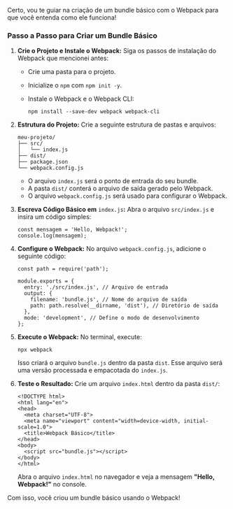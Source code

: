 Certo, vou te guiar na criação de um bundle básico com o Webpack para que você entenda como ele funciona!

### **Passo a Passo para Criar um Bundle Básico**

1. **Crie o Projeto e Instale o Webpack:** Siga os passos de instalação do Webpack que mencionei antes:
    - Crie uma pasta para o projeto.
    - Inicialize o `npm` com `npm init -y`.
    - Instale o Webpack e o Webpack CLI:

        ```
        npm install --save-dev webpack webpack-cli
        ```

2. **Estrutura do Projeto:** Crie a seguinte estrutura de pastas e arquivos:

    ```
    meu-projeto/
    ├── src/
    │   └── index.js
    ├── dist/
    ├── package.json
    └── webpack.config.js
    ```

    - O arquivo `index.js` será o ponto de entrada do seu bundle.
    - A pasta `dist/` conterá o arquivo de saída gerado pelo Webpack.
    - O arquivo `webpack.config.js` será usado para configurar o Webpack.

3. **Escreva Código Básico em** `index.js`**:** Abra o arquivo `src/index.js` e insira um código simples:

    ```
    const mensagem = 'Hello, Webpack!';
    console.log(mensagem);
    ```

4. **Configure o Webpack:** No arquivo `webpack.config.js`, adicione o seguinte código:

    ```
    const path = require('path');
    
    module.exports = {
      entry: './src/index.js', // Arquivo de entrada
      output: {
        filename: 'bundle.js', // Nome do arquivo de saída
        path: path.resolve(__dirname, 'dist'), // Diretório de saída
      },
      mode: 'development', // Define o modo de desenvolvimento
    };
    ```

5. **Execute o Webpack:** No terminal, execute:

    ```
    npx webpack
    ```

    Isso criará o arquivo `bundle.js` dentro da pasta `dist`. Esse arquivo será uma versão processada e empacotada do `index.js`.

6. **Teste o Resultado:** Crie um arquivo `index.html` dentro da pasta `dist/`:

    ```
    <!DOCTYPE html>
    <html lang="en">
    <head>
      <meta charset="UTF-8">
      <meta name="viewport" content="width=device-width, initial-scale=1.0">
      <title>Webpack Básico</title>
    </head>
    <body>
      <script src="bundle.js"></script>
    </body>
    </html>
    ```

    Abra o arquivo `index.html` no navegador e veja a mensagem **"Hello, Webpack!"** no console.

Com isso, você criou um bundle básico usando o Webpack!